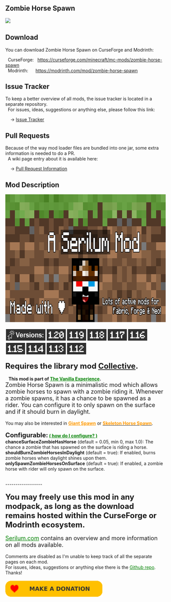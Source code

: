 <h2>Zombie Horse Spawn</h2>

<p><a href="https://github.com/Serilum/Zombie-Horse-Spawn"><img src="https://serilum.com/assets/data/logo/zombie-horse-spawn.png"></a></p><h2>Download</h2>

<p>You can download Zombie Horse Spawn on CurseForge and Modrinth:</p><p>&nbsp;&nbsp;CurseForge: &nbsp;&nbsp;<a href="https://curseforge.com/minecraft/mc-mods/zombie-horse-spawn">https://curseforge.com/minecraft/mc-mods/zombie-horse-spawn</a><br>&nbsp;&nbsp;Modrinth: &nbsp;&nbsp;&nbsp;&nbsp;&nbsp;<a href="https://modrinth.com/mod/zombie-horse-spawn">https://modrinth.com/mod/zombie-horse-spawn</a></p>

<h2>Issue Tracker</h2>

<p>To keep a better overview of all mods, the issue tracker is located in a separate repository.<br>&nbsp;&nbsp;For issues, ideas, suggestions or anything else, please follow this link:</p>

<p>&nbsp;&nbsp;&nbsp;&nbsp;-> <a href="https://serilum.com/url/issue-tracker">Issue Tracker</a></p>

<h2>Pull Requests</h2>

<p>Because of the way mod loader files are bundled into one jar, some extra information is needed to do a PR.<br>&nbsp;&nbsp;A wiki page entry about it is available here:</p>

<p>&nbsp;&nbsp;&nbsp;&nbsp;-> <a href="https://serilum.com/url/pull-requests">Pull Request Information</a></p>

<h2>Mod Description</h2>

<p><a href="https://serilum.com/" rel="nofollow"><img src="https://github.com/Serilum/.cdn/blob/main/description/header/header.png" alt="" width="838" height="400"></a><br><br><a href="https://legacy.curseforge.com/minecraft/mc-mods/zombie-horse-spawn/files"><img src="https://github.com/Serilum/.cdn/raw/main/description/versions/header.png"></a><a href="https://legacy.curseforge.com/minecraft/mc-mods/zombie-horse-spawn/files/all?filter-status=1&filter-game-version=1738749986:75125" rel="nofollow"><img src="https://github.com/Serilum/.cdn/raw/main/description/versions/1_20.png"></a><a href="https://legacy.curseforge.com/minecraft/mc-mods/zombie-horse-spawn/files/all?filter-status=1&filter-game-version=1738749986:73407" rel="nofollow"><img src="https://github.com/Serilum/.cdn/raw/main/description/versions/1_19.png"></a><a href="https://legacy.curseforge.com/minecraft/mc-mods/zombie-horse-spawn/files/all?filter-status=1&filter-game-version=1738749986:73250" rel="nofollow"><img src="https://github.com/Serilum/.cdn/raw/main/description/versions/1_18.png"></a><a href="https://legacy.curseforge.com/minecraft/mc-mods/zombie-horse-spawn/files/all?filter-status=1&filter-game-version=1738749986:73242" rel="nofollow"><img src="https://github.com/Serilum/.cdn/raw/main/description/versions/1_17.png"></a><a href="https://legacy.curseforge.com/minecraft/mc-mods/zombie-horse-spawn/files/all?filter-status=1&filter-game-version=1738749986:70886" rel="nofollow"><img src="https://github.com/Serilum/.cdn/raw/main/description/versions/1_16.png"></a><a href="https://legacy.curseforge.com/minecraft/mc-mods/zombie-horse-spawn/files/all?filter-status=1&filter-game-version=1738749986:68722" rel="nofollow"><img src="https://github.com/Serilum/.cdn/raw/main/description/versions/1_15.png"></a><a href="https://legacy.curseforge.com/minecraft/mc-mods/zombie-horse-spawn/files/all?filter-status=1&filter-game-version=1738749986:64806" rel="nofollow"><img src="https://github.com/Serilum/.cdn/raw/main/description/versions/1_14.png"></a><a href="https://legacy.curseforge.com/minecraft/mc-mods/zombie-horse-spawn/files/all?filter-status=1&filter-game-version=1738749986:55023" rel="nofollow"><img src="https://github.com/Serilum/.cdn/raw/main/description/versions/1_13.png"></a><a href="https://legacy.curseforge.com/minecraft/mc-mods/zombie-horse-spawn/files/all?filter-status=1&filter-game-version=1738749986:628" rel="nofollow"><img src="https://github.com/Serilum/.cdn/raw/main/description/versions/1_12.png"></a><br><br><strong><span style="font-size:24px">Requires the library mod&nbsp;<a style="font-size:24px" href="https://www.curseforge.com/minecraft/mc-mods/collective" rel="nofollow">Collective</a>.</span></strong><strong>&nbsp;<br><br> &nbsp; &nbsp;This mod is part of <span style="color:#008000"><a style="color:#008000" href="https://curseforge.com/minecraft/modpacks/the-vanilla-experience" rel="nofollow">The Vanilla Experience</a></span>.</strong><br><span style="font-size:18px">Zombie Horse Spawn is a minimalistic mod which allows zombie horses to spawn with a zombie riding it. Whenever a zombie spawns, it has a chance to be spawned as a rider. You can configure it to only spawn on the surface and if it should burn in daylight.</span><br><br>You may also be interested in <strong><span style="color:#f90"><a style="color:#f90" href="https://www.curseforge.com/minecraft/mc-mods/giant-spawn" rel="nofollow">Giant Spawn</a></span></strong> or&nbsp;<a href="https://www.curseforge.com/minecraft/mc-mods/skeleton-horse-spawn" rel="nofollow"><span style="color:#f90"><strong>Skeleton Horse Spawn</strong></span></a>.<br><br><strong><span style="font-size:20px">Configurable:</span> <span style="color:#008000"><a style="color:#008000" href="https://serilum.com/url/issue-trackerwiki/how-to-configure-mods" rel="nofollow">(&nbsp;how do I configure?&nbsp;)</a></span><br></strong><strong>chanceSurfaceZombieHasHorse</strong>&nbsp;(default = 0.05, min 0, max 1.0): The chance a zombie that has spawned on the surface is riding a horse.<br><strong>shouldBurnZombieHorsesInDaylight</strong>&nbsp;(default = true): If enabled, burns zombie horses when daylight shines upon them.<br><strong>onlySpawnZombieHorsesOnSurface</strong>&nbsp;(default = true): If enabled, a zombie horse with rider will only spawn on the surface.</p>

<p><br>------------------<br><br><span style="font-size:24px"><strong>You may freely use this mod in any modpack, as long as the download remains hosted within the CurseForge or Modrinth ecosystem.</strong></span><br><br><span style="font-size:18px"><a style="font-size:18px;color:#008000" href="https://serilum.com/" rel="nofollow">Serilum.com</a> contains an overview and more information on all mods available.</span><br><br><span style="font-size:14px">Comments are disabled as I'm unable to keep track of all the separate pages on each mod.</span><span style="font-size:14px"><br>For issues, ideas, suggestions or anything else there is the&nbsp;<a style="font-size:14px;color:#008000" href="https://serilum.com/url/issue-tracker" rel="nofollow">Github repo</a>. Thanks!</span><span style="font-size:6px"><br><br></span><a href="https://ricksouth.com/donate" rel="nofollow"><img src="https://github.com/Serilum/.cdn/raw/main/description/shields/donation_rounded.svg" alt="" width="306" height="50"></a></p>